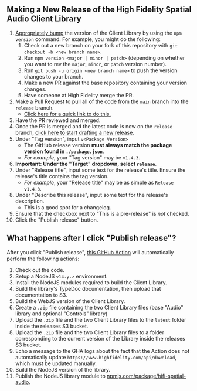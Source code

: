 ## Making a New Release of the High Fidelity Spatial Audio Client Library
1. [Appropriately bump](https://semver.org/) the version of the Client Library by using the `npm version` command. For example, you might do the following:
    1. Check out a new branch on your fork of this repository with `git checkout -b <new branch name>`.
    2. Run `npm version <major | minor | patch>` (depending on whether you want to rev the `major`, `minor`, or `patch` version number).
    3. Run `git push -u origin <new branch name>` to push the version changes to your branch.
    4. Make a new PR against the base repository containing your version changes.
    5. Have someone at High Fidelity merge the PR.
2. Make a Pull Request to pull all of the code from the `main` branch into the `release` branch.
    - [Click here for a quick link to do this.](https://github.com/highfidelity/hifi-spatial-audio-js/compare/release...main?expand=1)
3. Have the PR reviewed and merged.
4. Once the PR is merged and the latest code is now on the `release` branch, [click here to start drafting a new release](https://github.com/highfidelity/hifi-spatial-audio-js/releases/new).
5. Under "Tag version", input `v<Package Version>`
    - The GitHub release version **must always match the package version found in `./package.json`**.
    - *For example*, your "Tag version" may be `v1.4.3`.
6. **Important: Under the "Target" dropdown, select `release`**.
7. Under "Release title", input some text for the release's title. Ensure the release's title contains the tag version.
    - *For example*, your "Release title" may be as simple as `Release v1.4.3`.
8. Under "Describe this release", input some text for the release's description.
    - This is a good spot for a changelog.
9. Ensure that the checkbox next to "This is a pre-release" is _not_ checked.
10. Click the "Publish release" button.

## What happens after I click "Publish release"?
After you click "Publish release", [this GitHub Action](./.github/workflows/deploy-new-release.yml) will automatically perform the following actions:
1. Check out the code.
2. Setup a NodeJS `v14.y.z` environment.
3. Install the NodeJS modules required to build the Client Library.
4. Build the library's TypeDoc documentation, then upload that documentation to S3.
5. Build the WebJS version of the Client Library.
6. Create a `.zip` file containing the two Client Library files (base "Audio" library and optional "Controls" library)
7. Upload the `.zip` file and the two Client Library files to the `latest` folder inside the releases S3 bucket.
8. Upload the `.zip` file and the two Client Library files to a folder corresponding to the current version of the Library inside the releases S3 bucket.
9. Echo a message to the GHA logs about the fact that the Action does not automatically update `https://www.highfidelity.com/api/download`, which must be updated manually.
10. Build the NodeJS version of the library.
11. Publish the NodeJS library module to [npmjs.com/package/hifi-spatial-audio](https://www.npmjs.com/package/hifi-spatial-audio).